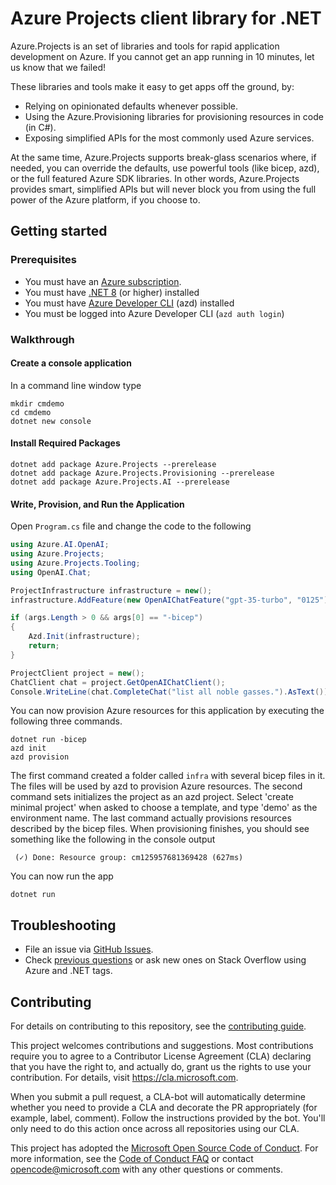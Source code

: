 # Azure Projects client library for .NET

Azure.Projects is an set of libraries and tools for rapid application development on Azure.
If you cannot get an app running in 10 minutes, let us know that we failed!

These libraries and tools make it easy to get apps off the ground, by:
- Relying on opinionated defaults whenever possible.
- Using the Azure.Provisioning libraries for provisioning resources in code (in C#).
- Exposing simplified APIs for the most commonly used Azure services.

At the same time, Azure.Projects supports break-glass scenarios where, if needed, you can override the defaults, use powerful tools (like bicep, azd), or the full featured Azure SDK libraries. 
In other words, Azure.Projects provides smart, simplified APIs but will never block you from using the full power of the Azure platform, if you choose to. 

## Getting started

### Prerequisites

* You must have an [Azure subscription](https://azure.microsoft.com/free/dotnet/).
* You must have [.NET 8](https://dotnet.microsoft.com/download) (or higher) installed
* You must have [Azure Developer CLI](https://learn.microsoft.com/azure/developer/azure-developer-cli/install-azd) (azd) installed
* You must be logged into Azure Developer CLI (`azd auth login`)

### Walkthrough

#### Create a console application

In a command line window type

```dotnetcli
mkdir cmdemo
cd cmdemo
dotnet new console
```

#### Install Required Packages

```dotnetcli
dotnet add package Azure.Projects --prerelease
dotnet add package Azure.Projects.Provisioning --prerelease
dotnet add package Azure.Projects.AI --prerelease
```

#### Write, Provision, and Run the Application

Open `Program.cs` file and change the code to the following
```csharp
using Azure.AI.OpenAI;
using Azure.Projects;
using Azure.Projects.Tooling;
using OpenAI.Chat;

ProjectInfrastructure infrastructure = new();
infrastructure.AddFeature(new OpenAIChatFeature("gpt-35-turbo", "0125"));

if (args.Length > 0 && args[0] == "-bicep")
{
    Azd.Init(infrastructure);
    return;
}

ProjectClient project = new();
ChatClient chat = project.GetOpenAIChatClient();
Console.WriteLine(chat.CompleteChat("list all noble gasses.").AsText());

```

You can now provision Azure resources for this application by executing the following three commands.

```dotnetcli
dotnet run -bicep
azd init
azd provision
```
The first command created a folder called `infra` with several bicep files in it. The files will be used by azd to provision Azure resources. 
The second command sets initializes the project as an azd project. Select 'create minimal project' when asked to choose a template, and type 'demo' as the environment name. 
The last command actually provisions resources described by the bicep files. When provisioning finishes, you should see something like the following in the console output
```dotnetcli
 (✓) Done: Resource group: cm125957681369428 (627ms)
```
You can now run the app

```dotnetcli
dotnet run
```

## Troubleshooting

-   File an issue via [GitHub Issues](https://github.com/Azure/azure-sdk-for-net/issues).
-   Check [previous questions](https://stackoverflow.com/questions/tagged/azure+.net) or ask new ones on Stack Overflow using Azure and .NET tags.

## Contributing

For details on contributing to this repository, see the [contributing
guide][cg].

This project welcomes contributions and suggestions. Most contributions
require you to agree to a Contributor License Agreement (CLA) declaring
that you have the right to, and actually do, grant us the rights to use
your contribution. For details, visit <https://cla.microsoft.com>.

When you submit a pull request, a CLA-bot will automatically determine
whether you need to provide a CLA and decorate the PR appropriately
(for example, label, comment). Follow the instructions provided by the
bot. You'll only need to do this action once across all repositories
using our CLA.

This project has adopted the [Microsoft Open Source Code of Conduct][coc]. For
more information, see the [Code of Conduct FAQ][coc_faq] or contact
<opencode@microsoft.com> with any other questions or comments.

<!-- LINKS -->
[cg]: https://github.com/Azure/azure-sdk-for-net/blob/main/sdk/resourcemanager/Azure.ResourceManager/docs/CONTRIBUTING.md
[coc]: https://opensource.microsoft.com/codeofconduct/
[coc_faq]: https://opensource.microsoft.com/codeofconduct/faq/
